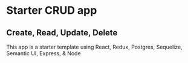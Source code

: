 # Starter CRUD app

## Create, Read, Update, Delete

This app is a starter template using React, Redux, Postgres, Sequelize, Semantic UI, Express, & Node
